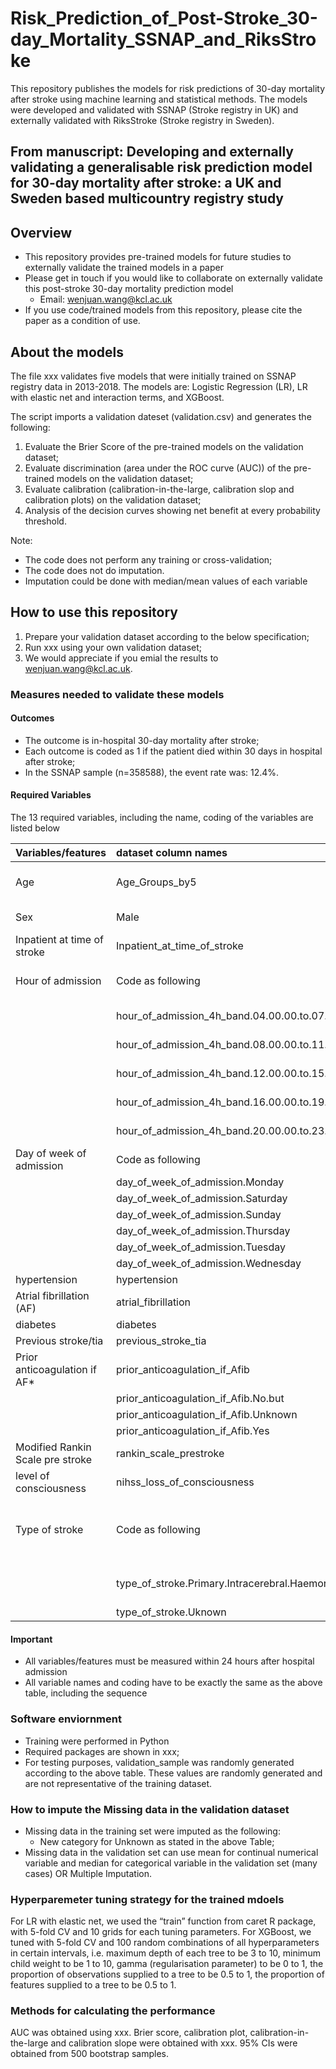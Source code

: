 # Risk_Prediction_of_Post-Stroke_30-day_Mortality_SSNAP_and_RiksStroke
This repository publishes the models for risk predictions of 30-day mortality after stroke using machine learning and statistical methods. The models were developed and validated with SSNAP (Stroke registry in UK) and externally validated with RiksStroke (Stroke registry in Sweden).


## From manuscript: Developing and externally validating a generalisable risk prediction model for 30-day mortality after stroke: a UK and Sweden based multicountry registry study

## Overview

* This repository provides pre-trained models for future studies to externally validate the trained models in a paper
* Please get in touch if you would like to collaborate on externally validate this post-stroke 30-day mortality prediction model
   + Email: wenjuan.wang@kcl.ac.uk
* If you use code/trained models from this repository, please cite the paper as a condition of use.

## About the models

The file xxx validates five models that were initially trained on SSNAP registry data in 2013-2018. The models are: Logistic Regression (LR), LR with elastic net and interaction terms, and XGBoost.

The script imports a validation dateset (validation.csv) and generates the following:

1. Evaluate the Brier Score of the pre-trained models on the validation dataset;
2. Evaluate discrimination (area under the ROC curve (AUC)) of the pre-trained models on the validation dataset;
3. Evaluate calibration (calibration-in-the-large, calibration slop and calibration plots) on the validation dataset;
4. Analysis of the decision curves showing net benefit at every probability threshold.


Note:
* The code does not perform any training or cross-validation;
* The code does not do imputation. 
* Imputation could be done with median/mean values of each variable 


## How to use this repository

1. Prepare your validation dataset according to the below specification;
2. Run xxx using your own validation dataset;
3. We would appreciate if you emial the results to wenjuan.wang@kcl.ac.uk.

### Measures needed to validate these models

#### Outcomes

* The outcome is in-hospital 30-day mortality after stroke;
* Each outcome is coded as 1 if the patient died within 30 days in hospital after stroke;
* In the SSNAP sample (n=358588), the event rate was: 12.4%.

#### Required Variables

The 13 required variables, including the name, coding of the variables are listed below


| Variables/features         |  dataset column names | Measurements | Coding |
|:--------------|:---------------|:----------------------|:----------------- |
|         Age              | Age_Groups_by5              |      band by 5 from age 15 to age 125     |  levels: 0-20      |
|               Sex        | Male                        |   Female and Male                |   0-Female, 1-Male           |
|Inpatient at time of stroke |Inpatient_at_time_of_stroke |         Yes or No                    | 0-No, 1-Yes            |
|Hour of admission   | Code as following                | 6 Levels, 4 hours band              | One hot encoding (00.00.00.to.03.59.59 as reference) |
|                    | hour_of_admission_4h_band.04.00.00.to.07.59.59          |               | Code 1 if in 04.00.00.to.07.59.59      |
|                   | hour_of_admission_4h_band.08.00.00.to.11.59.59           |               |   Code 1 if in 08.00.00.to.11.59.59      |
|                  | hour_of_admission_4h_band.12.00.00.to.15.59.59           |               |  Code 1 if in 12.00.00.to.15.59.59      |
|                  | hour_of_admission_4h_band.16.00.00.to.19.59.59           |               | Code 1 if in 16.00.00.to.19.59.59      |
|                  | hour_of_admission_4h_band.20.00.00.to.23.59.59           |               |  Code 1 if in 20.00.00.to.23.59.59      |
|Day of week of admission | Code as following      | Monday – Sunday             | One hot encoding (Sunday as reference)              |
|                 | day_of_week_of_admission.Monday      |              | Code 1 if Monday             |
|                 | day_of_week_of_admission.Saturday      |              | Code 1 if Saturday               |
|                 | day_of_week_of_admission.Sunday      |              | Code 1 if Sunday             |
|                 | day_of_week_of_admission.Thursday      |              | Code 1 if Thursday               |
|                 | day_of_week_of_admission.Tuesday      |              | Code 1 if Tuesday              |
|                 | day_of_week_of_admission.Wednesday      |              | Code 1 if Wednesday              |
|hypertension             | hypertension                  |      Yes or No               | 0-No, 1-Yes                   |
|Atrial fibrillation (AF)  | atrial_fibrillation          |    Yes or No                  | 0-No, 1-Yes                  |
|diabetes                 | diabetes                      |      Yes or No                  | 0-No, 1-Yes                |
|Previous stroke/tia    | previous_stroke_tia           |   No,  Yes     | 0-No, 1-Yes          |
|Prior anticoagulation if AF*|     prior_anticoagulation_if_Afib |    No, No but, Unknown, Yes| One hot encoding (No as reference)      |
|    | prior_anticoagulation_if_Afib.No.but              |        | Code 1 if No but        |
|    | prior_anticoagulation_if_Afib.Unknown              |        | Code 1 if Unknown          |
|    | prior_anticoagulation_if_Afib.Yes              |        | Code 1 if Yes           |
|Modified Rankin Scale pre stroke| rankin_scale_prestroke  |                             | 0-5                         |
|level of consciousness|  nihss_loss_of_consciousness      |                                  | 0-3           |
|Type of stroke    |  Code as following   |    Infarction, Primary Intracerebral Haemorrhage, Unknown |    One hot encoding (Infarction as reference)  |
|        |  type_of_stroke.Primary.Intracerebral.Haemorrhage   |    |  Code 1 if Primary Intracerebral Haemorrhage    |
|        |  type_of_stroke.Uknown                     |    |  Code 1 if Unknown   | 


#### Important

* All variables/features must be measured within 24 hours after hospital admission
* All variable names and coding have to be exactly the same as the above table, including the sequence


### Software enviornment

* Training were performed in Python
* Required packages are shown in xxx;
* For testing purposes, validation_sample was randomly generated according to the above table. These values are randomly generated and are not representative of the training dataset.


### How to impute the Missing data in the validation dataset

* Missing data in the training set were imputed as the following:
   + New category for Unknown as stated in the above Table;
* Missing data in the validation set can use mean for continual numerical variable and median for categorical variable in the validation set (many cases) OR Multiple Imputation.



### Hyperparemeter tuning strategy for the trained mdoels

For LR with elastic net, we used the “train” function from caret R package, with 5-fold CV and 10 grids for each tuning parameters. For XGBoost, we tuned with 5-fold CV and 100 random combinations of all hyperparameters in certain intervals, i.e. maximum depth of each tree to be 3 to 10, minimum child weight to be 1 to 10, gamma (regularisation parameter) to be 0 to 1, the proportion of observations supplied to a tree to be 0.5 to 1, the proportion of features supplied to a tree to be 0.5 to 1.


### Methods for calculating the performance

AUC was obtained using xxx. Brier score, calibration plot, calibration-in-the-large and calibration slope were obtained with xxx. 95% CIs were obtained from 500 bootstrap samples. 

